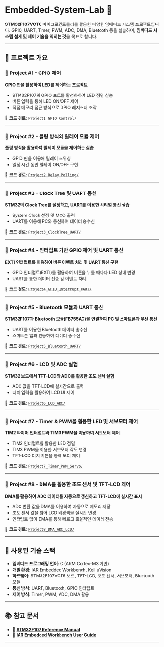 # Embedded-System-Lab 🚀

**STM32F107VCT6** 마이크로컨트롤러를 활용한 다양한 임베디드 시스템 프로젝트입니다.
GPIO, UART, Timer, PWM, ADC, DMA, Bluetooth 등을 실습하며, **임베디드 시스템 설계 및 제어 기술을 익히는 것**을 목표로 합니다.

---

## 📌 프로젝트 개요

### 🔹 **Project #1 - GPIO 제어**
**GPIO 핀을 활용하여 LED를 제어하는 프로젝트**
- STM32F107의 GPIO 포트를 활성화하여 LED 점멸 실습
- 버튼 입력을 통해 LED ON/OFF 제어
- 직접 메모리 접근 방식으로 GPIO 레지스터 조작

📂 **코드 경로**: [`Project1_GPIO_Control/`](./Project1_GPIO_Control)

---

### 🔹 **Project #2 - 폴링 방식의 릴레이 모듈 제어**
**폴링 방식을 활용하여 릴레이 모듈을 제어하는 실습**
- GPIO 핀을 이용해 릴레이 스위칭
- 일정 시간 동안 릴레이 ON/OFF 구현

📂 **코드 경로**: [`Project2_Relay_Polling/`](./Project2_Relay_Polling)

---

### 🔹 **Project #3 - Clock Tree 및 UART 통신**
**STM32의 Clock Tree를 설정하고, UART를 이용한 시리얼 통신 실습**
- System Clock 설정 및 MCO 출력
- UART를 이용해 PC와 통신하여 데이터 송수신

📂 **코드 경로**: [`Project3_ClockTree_UART/`](./Project3_ClockTree_UART)

---

### 🔹 **Project #4 - 인터럽트 기반 GPIO 제어 및 UART 통신**
**EXTI 인터럽트를 이용하여 버튼 이벤트 처리 및 UART 통신 구현**
- GPIO 인터럽트(EXTI)를 활용하여 버튼을 누를 때마다 LED 상태 변경
- UART를 통한 데이터 전송 및 이벤트 처리

📂 **코드 경로**: [`Project4_GPIO_Interrupt_UART/`](./Project4_GPIO_Interrupt_UART)

---

### 🔹 **Project #5 - Bluetooth 모듈과 UART 통신**
**STM32F107과 Bluetooth 모듈(FB755AC)을 연결하여 PC 및 스마트폰과 무선 통신**
- UART를 이용한 Bluetooth 데이터 송수신
- 스마트폰 앱과 연동하여 데이터 송수신

📂 **코드 경로**: [`Project5_Bluetooth_UART/`](./Project5_Bluetooth_UART)

---

### 🔹 **Project #6 - LCD 및 ADC 실험**
**STM32 보드에서 TFT-LCD와 ADC를 활용한 조도 센서 실험**
- ADC 값을 TFT-LCD에 실시간으로 출력
- 터치 입력을 활용하여 LCD UI 제어

📂 **코드 경로**: [`Project6_LCD_ADC/`](./Project6_LCD_ADC)

---

### 🔹 **Project #7 - Timer & PWM을 활용한 LED 및 서보모터 제어**
**TIM2 타이머 인터럽트와 TIM3 PWM을 이용하여 서보모터 제어**
- TIM2 인터럽트를 활용한 LED 점멸
- TIM3 PWM을 이용한 서보모터 각도 변경
- TFT-LCD 터치 버튼을 통해 모터 제어

📂 **코드 경로**: [`Project7_Timer_PWM_Servo/`](./Project7_Timer_PWM_Servo)

---

### 🔹 **Project #8 - DMA를 활용한 조도 센서 및 TFT-LCD 제어**
**DMA를 활용하여 ADC 데이터를 자동으로 갱신하고 TFT-LCD에 실시간 표시**
- ADC 변환 값을 DMA를 이용하여 자동으로 메모리 저장
- 조도 센서 값을 읽어 LCD 배경색을 실시간 변경
- 인터럽트 없이 DMA를 통해 빠르고 효율적인 데이터 전송

📂 **코드 경로**: [`Project8_DMA_ADC_LCD/`](./Project8_DMA_ADC_LCD)

---

## 🔧 사용된 기술 스택
- **임베디드 프로그래밍 언어**: C (ARM Cortex-M3 기반)
- **개발 환경**: IAR Embedded Workbench, Keil uVision
- **하드웨어**: STM32F107VCT6 보드, TFT-LCD, 조도 센서, 서보모터, Bluetooth 모듈
- **통신 방식**: UART, Bluetooth, GPIO 인터럽트
- **제어 방식**: Timer, PWM, ADC, DMA 활용

---

## 📚 참고 문서
- 📄 **[STM32F107 Reference Manual](https://www.st.com/resource/en/reference_manual/cd00171190.pdf)**
- 📄 **[IAR Embedded Workbench User Guide](https://www.iar.com/ewarm)**

---

